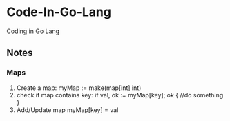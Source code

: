 # Code-In-Go-Lang
Coding in Go Lang

## Notes

### Maps
 1. Create a map: 
    myMap := make(map[int] int)
 2. check if map contains key:
     if val, ok := myMap[key]; ok {
            //do something
    }
 3. Add/Update map
    myMap[key] = val